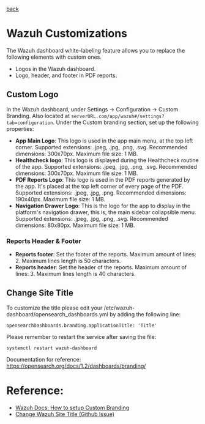 [back](./README.md)

# Wazuh Customizations

The Wazuh dashboard white-labeling feature allows you to replace the following elements with custom ones.

- Logos in the Wazuh dashboard.
- Logo, header, and footer in PDF reports.


## Custom Logo

In the Wazuh dashboard, under Settings -> Configuration -> Custom Branding. Also located at `serverURL.com/app/wazuh#/settings?tab=configuration`. Under the Custom branding section, set up the following properties:

- **App Main Logo**: This logo is used in the app main menu, at the top left corner. Supported extensions: .jpeg, .jpg, .png, .svg. Recommended dimensions: 300x70px. Maximum file size: 1 MB.
- **Healthcheck logo**: This logo is displayed during the Healthcheck routine of the app. Supported extensions: .jpeg, .jpg, .png, .svg. Recommended dimensions: 300x70px. Maximum file size: 1 MB.
- **PDF Reports Logo**: This logo is used in the PDF reports generated by the app. It's placed at the top left corner of every page of the PDF. Supported extensions: .jpeg, .jpg, .png. Recommended dimensions: 190x40px. Maximum file size: 1 MB.
- **Navigation Drawer Logo**: This is the logo for the app to display in the platform's navigation drawer, this is, the main sidebar collapsible menu. Supported extensions: .jpeg, .jpg, .png, .svg. Recommended dimensions: 80x80px. Maximum file size: 1 MB.

### Reports Header & Footer

- **Reports footer**: Set the footer of the reports. Maximum amount of lines: 2. Maximum lines length is 50 characters.
- **Reports header**: Set the header of the reports. Maximum amount of lines: 3. Maximum lines length is 40 characters.

## Change Site Title

To customize the title please edit your /etc/wazuh-dashboard/opensearch_dashboards.yml by adding the following line:

`opensearchDashboards.branding.applicationTitle: 'Title'`

Please remember to restart the service after saving the file:

`systemctl restart wazuh-dashboard`

Documentation for reference: https://opensearch.org/docs/1.2/dashboards/branding/

# Reference:

- [Wazuh Docs: How to setup Custom Branding](https://documentation.wazuh.com/current/user-manual/wazuh-dashboard/custom-branding.html)
- [Change Wazuh Site Title (Github Issue)](https://github.com/wazuh/wazuh/discussions/18571)